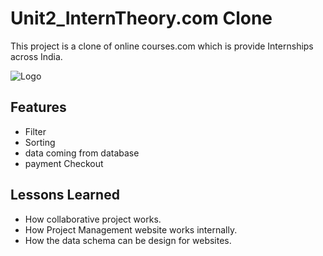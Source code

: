 # Unit2_InternTheory.com Clone
This project is a clone of online courses.com which is provide Internships across India.

![Logo](https://assets.interntheory.com/creative/logo.png)



## Features

- Filter
- Sorting
- data coming from database
- payment Checkout

  
## Lessons Learned

- How collaborative project works.
- How Project Management website works internally.
- How the data schema can be design for websites.
  



  
